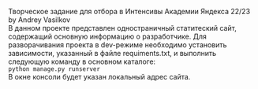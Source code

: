Творческое задание для отбора в Интенсивы Академии Яндекса 22/23\
by Andrey Vasilkov\
В данном проекте представлен одностраничный статитеский сайт, содержащий основную информацию о разработчике.
Для разворачивания проекта в dev-режиме необходимо установить зависимости, указанный в файле requiments.txt,
и выполнить следующую команду в основном каталоге:\
<code>python manage.py runserver</code>\
В окне консоли будет указан локальный адрес сайта.
